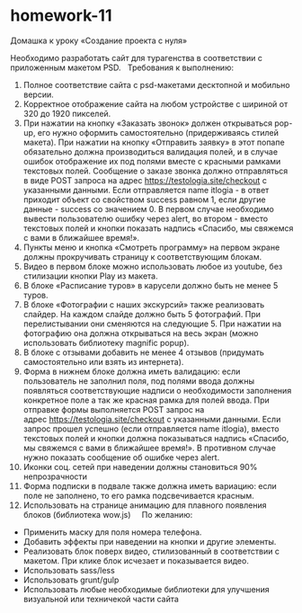 # homework-11
Домашка к уроку «Создание проекта с нуля»

Необходимо разработать сайт для турагенства в соответствии с приложенным макетом PSD.
 
Требования к выполнению:
1. Полное соответствие сайта с psd-макетами десктопной и мобильно версии.
2. Корректное отображение сайта на любом устройстве с шириной от 320 до 1920 пикселей.
3. При нажатии на кнопку «Заказать звонок» должен открываться pop-up, его нужно оформить самостоятельно (придерживаясь стилей макета). При нажатии на кнопку «Отправить заявку» в этот попапе обязательно должна производиться валидация полей, и в случае ошибок отображение их под полями вместе с красными рамками текстовых полей. Сообщение о заказе звонка должно отправляться в виде POST запроса на адрес https://testologia.site/checkout с указанными данными. Если отправляется name itlogia - в ответ приходит объект со свойством success равном 1, если другие данные - success со значением 0. В первом случае необходимо вывести пользователю ошибку через alert, во втором - вместо текстовых полей и кнопки показать надпись «Спасибо, мы свяжемся с вами в ближайшее время!».
4. Пункты меню и кнопка «Смотреть программу» на первом экране должны прокручивать страницу к соответствующим блокам.
5. Видео в первом блоке можно использовать любое из youtube, без стилизации кнопки Play из макета.
6. В блоке «Расписание туров» в карусели должно быть не менее 5 туров.
7. В блоке «Фотографии с наших экскурсий» также реализовать слайдер. На каждом слайде должно быть 5 фотографий. При перелистывании они сменяются на следующие 5. При нажатии на фотографию она должна открываться на весь экран (можно использовать библиотеку magnific popup).
8. В блоке с отзывами добавить не менее 4 отзывов (придумать самостоятельно или взять из интернета).
9. Форма в нижнем блоке должна иметь валидацию: если пользователь не заполнил поля, под полями ввода должны появляться соответствующие надписи о необходимости заполнения конкретное поле а так же красная рамка для полей ввода. При отправке формы выполняется POST запрос на адрес https://testologia.site/checkout с указанными данными. Если запрос прошел успешно (если отправляется name itlogia), вместо текстовых полей и кнопки должна показываться надпись «Спасибо, мы свяжемся с вами в ближайшее время!». В противном случае нужно показать сообщение об ошибке через alert.
10. Иконки соц. сетей при наведении должны становиться 90% непрозрачности
11. Форма подписки в подвале также должна иметь вариацию: если поле не заполнено, то его рамка подсвечивается красным.
12. Использовать на странице анимацию для плавного появления блоков (библиотека wow.js)
 
 
По желанию:
* Применить маску для поля номера телефона. 
* Добавить эффекты при наведении на кнопки и другие элементы.
* Реализовать блок поверх видео, стилизованный в соответствии с макетом. При клике блок исчезает и показывается видео.
* Использовать sass/less
* Использовать grunt/gulp
* Использовать любые необходимые библиотеки для улучшения визуальной или техничекой части сайта
